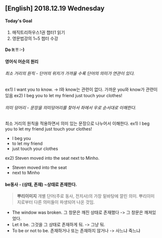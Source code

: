 ## [English] 2018.12.19 Wednesday

#### Today's Goal
1. 매직트리하우스1권 챕터1 읽기
2. 영문법강의 1~5 챕터 수강


#### Do It !! :-)
#### 영어식 어순의 원리
###### 최소 거리의 원칙 - 단어의 위치가 가까울 수록 단어의 의미가 연관이 있다.
ex1) I want you to know. -> I와 know는 관련이 없다. 가까운 you와 know가 관련이 있음
ex2) I beg you to let my friend just touch your clothes!

###### 의미 덩어리 - 문장을 의미덩어리를 찾아서 좌에서 우로 순서대로 이해한다.
최소 거리의 원칙을 적용하면서 의미 있는 문장으로 나누어서 이해한다.
ex1) I beg you to let my friend just touch your clothes!            

+ I beg you
+ to let my friend
+ just touch your clothes

ex2) Steven moved into the seat next to Minho.          
+ Steven moved into the seat
+ next to Minho

#### be동사 - (상태, 존재) ~상태로 존재한다.

> **뿌리이미지**
> 개별 단어(주로 동사, 전치사)의 가장 밑바탕에 깔린 의미.
> 뿌리이미지로부터 다른 의미들이 파생되어 나온 것임.

- The window was broken. 
그 창문은 깨진 상태로 존재했다 -> 그 창문은 깨져있었다. 
- Let it be. 
그것을 그 상태로 존재하게 둬. -> 그냥 둬.
- To be or not to be.
존재하거나 또는 존재하지 않거나 -> 사느냐 죽느냐

